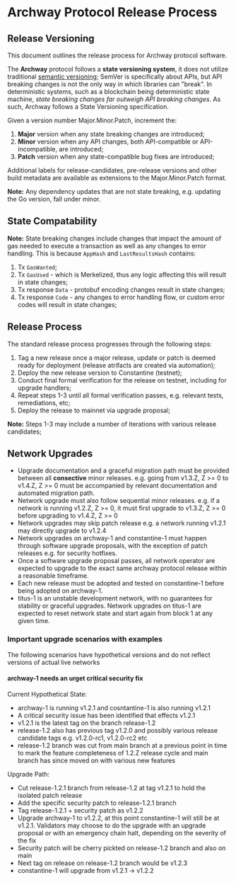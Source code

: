 # Archway Protocol Release Process

## Release Versioning

This document outlines the release process for Archway protocol software.

The **Archway** protocol follows a **state versioning system**, it does not utilize traditional [semantic versioning](http://semver.org); SemVer is specifically about APIs, but API breaking changes is not the only way in which libraries can "break". In deterministic systems, such as a blockchain being deterministic state machine, *state breaking changes far outweigh API breaking changes*. As such, Archway follows a State Versioning specification.

Given a version number Major.Minor.Patch, increment the:

1. **Major** version when any state breaking changes are introduced;
2. **Minor** version when any API changes, both API-compatible or API-incompatible, are introduced;
3. **Patch** version when any state-compatible bug fixes are introduced;

Additional labels for release-candidates, pre-release versions and other build metadata are available as extensions to the Major.Minor.Patch format.

**Note:** Any dependency updates that are not state breaking, e.g. updating the Go version, fall under minor.

## State Compatability

**Note:** State breaking changes include changes that impact the amount of gas needed to execute a transaction as well as any changes to error handling. This is because `AppHash` and `LastResultsHash` contains:

1. Tx `GasWanted`;
2. Tx `GasUsed` - which is Merkelized, thus any logic affecting this will result in state changes;
3. Tx response `Data` - protobuf encoding changes result in state changes;
4. Tx response `Code` - any changes to error handling flow, or custom error codes will result in state changes;

## Release Process

The standard release process progresses through the following steps:

1. Tag a new release once a major release, update or patch is deemed ready for deployment (release atrifacts are created via automation);
2. Deploy the new release version to Constantine (testnet);
3. Conduct final formal verification for the release on testnet, including for upgrade handlers;
4. Repeat steps 1-3 until all formal verification passes, e.g. relevant tests, remediations, etc;
5. Deploy the release to mainnet via upgrade proposal;

**Note:** Steps 1-3 may include a number of iterations with various release candidates;

## Network Upgrades

- Upgrade documentation and a graceful migration path must be provided between all **consective** minor releases.
  e.g. going from v1.3.Z, Z >= 0 to v1.4.Z, Z >= 0 must be accompanied by relevant documentation and automated migration path.
- Network upgrade must also follow sequential minor releases. e.g. if a network is running v1.2.Z, Z >= 0, it must first
  upgrade to v1.3.Z, Z >= 0 before upgrading to v1.4.Z, Z >= 0
- Network upgrades may skip patch release e.g. a network running v1.2.1 may directly upgrade to v1.2.4
- Network upgrades on archway-1 and constantine-1 must happen through software upgrade proposals, with the exception of patch releases
  e.g. for security hotfixes.
- Once a software upgrade proposal passes, all network operator are expected to upgrade to the exact
  same archway protocol release within a reasonable timeframe.
- Each new release must be adopted and tested on constantine-1 before being adopted on archway-1.
- titus-1 is an unstable development network, with no guarantees for stability or graceful upgrades. Network upgrades on titus-1 are
  expected to reset network state and start again from block 1 at any given time.

### Important upgrade scenarios with examples

The following scenarios have hypothetical versions and do not reflect versions of actual live networks

#### archway-1 needs an urget critical security fix

Current Hypothetical State:

- archway-1 is running v1.2.1 and cosntantine-1 is also running v1.2.1
- A critical security issue has been identified that effects v1.2.1
- v1.2.1 is the latest tag on the branch release-1.2
- release-1.2 also has previous tag v1.2.0 and possibly various release candidate tags e.g. v1.2.0-rc1, v1.2.0-rc2 etc
- release-1.2 branch was cut from main branch at a previous point in time to mark the feature completeness of 1.2.Z
  release cycle and main branch has since moved on with various new features

Upgrade Path:

- Cut release-1.2.1 branch from release-1.2 at tag v1.2.1 to hold the isolated patch release
- Add the specific security patch to release-1.2.1 branch
- Tag release-1.2.1 + security patch as v1.2.2
- Upgrade archway-1 to v1.2.2, at this point constantine-1 will still be at v1.2.1. Validators
  may choose to do the upgrade with an upgrade proposal or with an emergency chain halt, depending
  on the severity of the fix
- Security patch will be cherry pickted on release-1.2 branch and also on main
- Next tag on release on release-1.2 branch would be v1.2.3
- constantine-1 will upgrade from v1.2.1 -> v1.2.2
